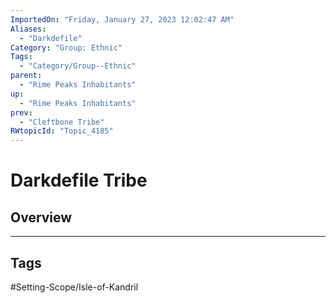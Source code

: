 ```yaml
---
ImportedOn: "Friday, January 27, 2023 12:02:47 AM"
Aliases:
  - "Darkdefile"
Category: "Group: Ethnic"
Tags:
  - "Category/Group--Ethnic"
parent:
  - "Rime Peaks Inhabitants"
up:
  - "Rime Peaks Inhabitants"
prev:
  - "Cleftbone Tribe"
RWtopicId: "Topic_4185"
---
```

# Darkdefile Tribe
## Overview

---
## Tags
#Setting-Scope/Isle-of-Kandril


